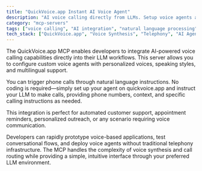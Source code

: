 ```yaml
---
title: "QuickVoice.app Instant AI Voice Agent"
description: "AI voice calling directly from LLMs. Setup voice agents and make calls instantly."
category: "mcp-servers"
tags: ["voice calling", "AI integration", "natural language processing", "customer support", "automation"]
tech_stack: ["QuickVoice.app", "Voice Synthesis", "Telephony", "AI Agents", "Conversational AI", "LLM workflows"]
---
```


The QuickVoice.app MCP enables developers to integrate AI-powered voice calling capabilities directly into their LLM workflows. This server allows you to configure custom voice agents with personalized voices, speaking styles, and multilingual support. 

You can trigger phone calls through natural language instructions. No coding is required—simply set up your agent on quickvoice.app and instruct your LLM to make calls, providing phone numbers, context, and specific calling instructions as needed.

This integration is perfect for automated customer support, appointment reminders, personalized outreach, or any scenario requiring voice communication. 

Developers can rapidly prototype voice-based applications, test conversational flows, and deploy voice agents without traditional telephony infrastructure. The MCP handles the complexity of voice synthesis and call routing while providing a simple, intuitive interface through your preferred LLM environment.